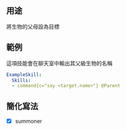 ## 用途
將生物的父母設為目標

## 範例
這項技能會在聊天室中輸出其父級生物的名稱
```yaml
ExampleSkill:
  Skills:
  - command{c="say <target.name>"} @Parent
```


## 簡化寫法
- [x] summoner
